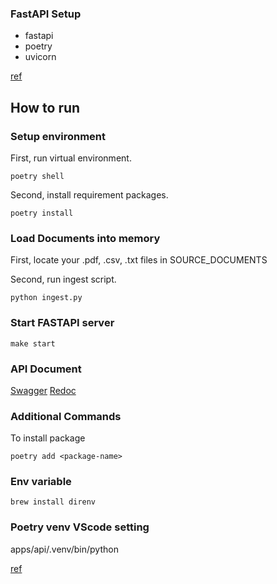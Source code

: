 ### FastAPI Setup
* fastapi
* poetry
* uvicorn

[ref](https://medium.com/@caetanoog/start-your-first-fastapi-server-with-poetry-in-10-minutes-fef90e9604d9)

## How to run
### Setup environment
First, run virtual environment. 
```
poetry shell
```

Second, install requirement packages. 
```
poetry install
``` 

### Load Documents into memory
First, locate your .pdf, .csv, .txt files in SOURCE_DOCUMENTS

Second, run ingest script. 
```
python ingest.py
```

### Start FASTAPI server

```
make start
```


### API Document

[Swagger](http://127.0.0.1:9000/docs)
[Redoc](http://127.0.0.1:9000/redoc)


### Additional Commands
To install package

```
poetry add <package-name>
```


### Env variable
```
brew install direnv
```


### Poetry venv VScode setting

apps/api/.venv/bin/python

[ref](https://amazingguni.medium.com/python-poetry%EB%A5%BC-%EC%82%AC%EC%9A%A9%ED%95%98%EB%8A%94-%ED%94%84%EB%A1%9C%EC%A0%9D%ED%8A%B8%EB%A5%BC-vscode%EC%97%90%EC%84%9C-%EA%B0%9C%EB%B0%9C%ED%95%A0-%EB%95%8C-interpreter%EB%A5%BC-%EC%9E%A1%EB%8A%94-%EB%B0%A9%EB%B2%95-e1806f093e6d)

